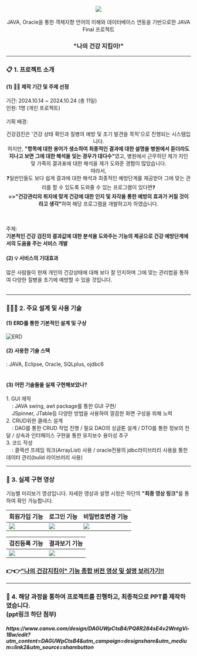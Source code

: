 <div align="center">
<img src="https://github.com/user-attachments/assets/23f625af-390a-4948-a725-57e96a81cd9a"></br></br>
JAVA, Oracle을 통한 객체지향 언어의 이해와 데이터베이스 연동을 기반으로한 JAVA Final 프로젝트</br>
<h3>"나의 건강 지킴이!"</h3>
</div>
<hr>
<h3>📋 1. 프로젝트 소개</h3>
<h4>(1) 💁‍♀ 제작 기간 및 주제 선정 </h4>
<!-- 팀원 - 총 4명</br> -->
기간: 2024.10.14 ~ 2024.10.24 (총 11일)</br>
인원: 1명 (개인 프로젝트)</br></br>
기획 배경: </br>
<p align="center"> 건강검진은 '건강 상태 확인과 질병의 예방 및 조기 발견을 목적'으로 진행되는 시스템입니다. </br>
하지만, <b>"항목에 대한 용어가 생소하여 최종적인 결과에 대한 설명을 병원에서 듣더라도 지나고 보면 그에 대한 해석을 잊는 경우가 대다수"</b>였고,
병원에서 근무하던 제가 지인 및 가족의 결과표에 대한 해석을 제가 도와준 경험이 많았습니다.</br>
따라서,</br>
❓일반인들도 보다 쉽게 결과에 대한 해석과 최종적인 예방단계를 제공받아 
그에 맞는 관리를 할 수 있도록 도와줄 수 있는 프로그램이 있다면❓</br> 
<b>=>"건강관리의 취지에 맞게 건강에 대한 인지 및 자각을 통한 예방의 효과가 커질 것이라고 생각"</b>하여 해당 프로그램을 개발하고자 하였습니다.</p> </br></br>
주제:</br> <b>기본적인 건강 검진의 결과값에 대한 분석을 도와주는 기능의 제공으로 건강 예방단계에서의 도움을 주는 서비스 개발</b></br>
<h4>(2) 💡 서비스의 기대효과 </h4>
많은 사람들이 현재 개인의 건강상태에 대해 보다 잘 인지하며 그에 맞는 관리법을 통하여 
다양한 질병을 초기에 예방할 수 있을 것입니다.</br>
</div>
</br>
<hr>
<h3>👩🏻‍⚕ 2. 주요 설계 및 사용 기술</h3>
<h4>(1) ERD를 통한 기본적인 설계 및 구상</h4>
<img src="https://github.com/user-attachments/assets/86ce8a79-35a1-4c6e-b449-13c6666397a6" alt="ERD">

<h4>(2) 사용한 기술 스택</h4>
: JAVA, Eclipse, Oracle, SQLplus, ojdbc6 </br>
</br>
<h4>(3) 어떤 기술들을 실제 구현해보았나?</h4>
<spna>1. GUI 제작</br>
         &nbsp;&nbsp;&nbsp; : JAVA swing, awt package를 통한 GUI 구현/</br>
         &nbsp;&nbsp;&nbsp; JSpinner, JTable등 다양한 방법을 사용하여 깔끔한 화면 구성을 위해 노력</spna>
<div>2. CRUD위한 클래스 설계 </br>
  &nbsp;&nbsp;&nbsp; : DAO를 통한 CRUD 작업 진행 / 필요 DAO의 싱글톤 설계  / DTO를 통한 정보의 전달 / 상속과 인터페이스 구현을 통한 유지보수 용이성 추구</div>
<div>3. 코드 작성 </br>
 &nbsp;&nbsp;&nbsp; : 콜렉션 프레임 워크(ArrayList) 사용 / oracle전용의 jdbc라이브러리 사용을 통한 데이터 관리(bulid 라이브러리 사용)</br>
<hr>
<h3> 📼 3. 실제 구현 영상 </h3>
<p dir="auto">기능별 미리보기 영상입니다. 자세한 영상과 설명 시청은 하단의 <b>"최종 영상 링크"</b>를 통하여 확인 가능합니다.</p>
<markdown-accessiblity-table data-catalyst=""><table>
<thead>
<tr>
<th align="center">회원가입 기능</th>
<th align="center">로그인 기능</th>
<th align="center">비밀번호변경 기능</th>
</tr>
</thead>
<tbody>
<tr>
<td><img src="https://github.com/user-attachments/assets/2e4174dd-9120-4a6f-b9b1-8ab93c4fa950">
</td>
<td><img src="https://github.com/user-attachments/assets/6c9157ae-3fea-4ccb-8a72-d2d897050fe0"></td>
<td><img src="https://github.com/user-attachments/assets/09518fe6-734c-4fa6-a554-cf2d67f238c9"></td>
</tr>
</tbody>
</table></markdown-accessiblity-table>
<markdown-accessiblity-table data-catalyst=""><table>
<thead>
<tr>
<th align="center">검진등록 기능</th>
<th align="center">결과보기 기능</th>
</tr>
</thead>
<tbody>
<tr>
<td><img src="https://github.com/user-attachments/assets/fbcfccc2-2642-415d-9db1-674f22840b5c"></td>
<td><img src="https://github.com/user-attachments/assets/71a24811-56cb-4aea-a69b-cd87d5084958"></td>
</tr>
</tbody>
</table></markdown-accessiblity-table>
<h3>👉👉<a href="http://naver.me/FG7A1HMW">"나의 건강지킴이" 기능 종합 버전 영상 및 설명 보러가기!!</a></h3>
<hr>
  <h3>📜 4. 해당 과정을 통하여 프로젝트를 진행하고, 최종적으로 PPT를 제작하였습니다. </br> (ppt링크 하단 첨부)</h3>
  <h5>https://www.canva.com/design/DAGUWpCtsB4/PQ8R284sE4v2WntgVi-1Bw/edit?utm_content=DAGUWpCtsB4&utm_campaign=designshare&utm_medium=link2&utm_source=sharebutton</h5>
